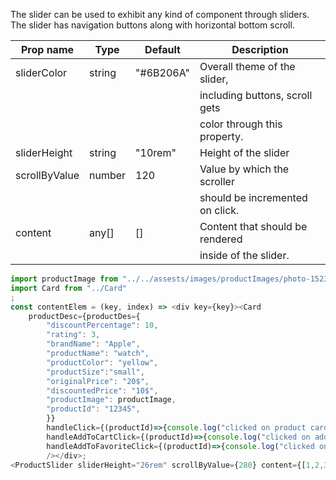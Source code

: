  The slider can be used to exhibit any kind of component through sliders.
 The slider has navigation buttons along with horizontal bottom scroll.

| Prop name                        | Type           | Default             |  Description                       |
|----------------------------------|----------------|---------------------|------------------------------------|
| sliderColor                      | string         | "#6B206A"           |  Overall theme of the slider,      |
|                                  |                |                     |  including buttons, scroll gets    |
|                                  |                |                     |  color through this property.      |         
| sliderHeight                     | string         | "10rem"             |  Height of the slider              |                    
| scrollByValue                    | number         | 120                 |  Value by which the scroller       |
|                                  |                |                     |  should be incremented on click.   |
| content                          | any[]          | []                  |  Content that should be rendered   |
|                                  |                |                     |  inside of the slider.             |

```js
import productImage from "../../assests/images/productImages/photo-1523275335684-37898b6baf30.jpg"
import Card from "../Card"
;
const contentElem = (key, index) => <div key={key}><Card 
    productDesc={productDes={  
        "discountPercentage": 10,
        "rating": 3,
        "brandName": "Apple",
        "productName": "watch",
        "productColor": "yellow",
        "productSize":"small",
        "originalPrice": "20$",
        "discountedPrice": "10$",
        "productImage": productImage,
        "productId": "12345",
        }}
        handleClick={(productId)=>{console.log("clicked on product card. "+"product id:", productId)}}
        handleAddToCartClick={(productId)=>{console.log("clicked on add to cart. "+ "product id:", productId)}}
        handleAddToFavoriteClick={(productId)=>{console.log("clicked on add to favorite. "+ "product id:", productId)}}
        /></div>;
<ProductSlider sliderHeight="26rem" scrollByValue={280} content={[1,2,3,4,5,6,7,8,9,10].map((val, ind) => contentElem(val, ind))}></ProductSlider>
```
